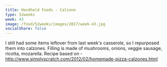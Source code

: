 ```yaml
---
title: Handheld Foods - Calzone
type: 52weeks
week: 43
image: /food/52weeks/images/2017/week-43.jpg
socialShare: false
---
```

I still had some items leftover from last week's casserole, so I repurposed them into calzones.  Filling is made of mushrooms, onions, veggie sausage, ricotta, mozarella.  Recipe based on - http://www.simplyscratch.com/2012/02/homemade-pizza-calzones.html